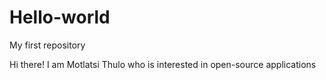 # Hello-world
My first repository

Hi there! I am Motlatsi Thulo who is interested in open-source applications
